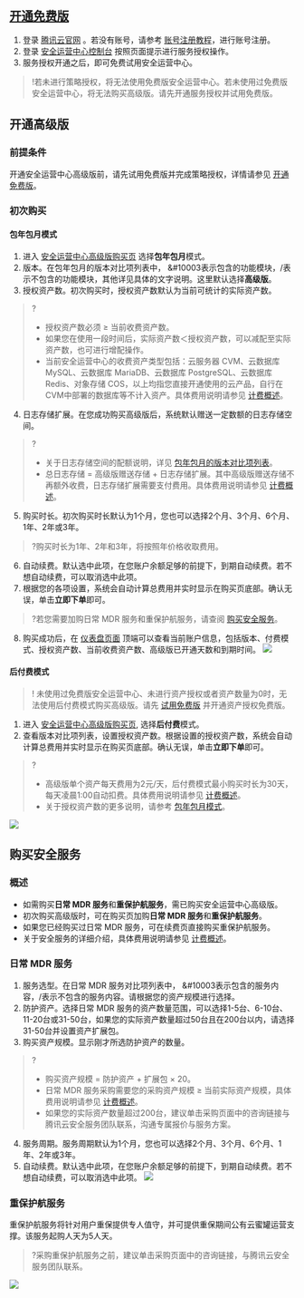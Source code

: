 
## [开通免费版](id:ktmfb)
1. 登录 [腾讯云官网](https://cloud.tencent.com/) 。若没有账号，请参考 [账号注册教程](https://cloud.tencent.com/document/product/378/17985)，进行账号注册。
2. 登录 [安全运营中心控制台](https://console.cloud.tencent.com/ssav2) 按照页面提示进行服务授权操作。
3. 服务授权开通之后，即可免费试用安全运营中心。
>!若未进行策略授权，将无法使用免费版安全运营中心。若未使用过免费版安全运营中心，将无法购买高级版。请先开通服务授权并试用免费版。

## 开通高级版
### 前提条件
开通安全运营中心高级版前，请先试用免费版并完成策略授权，详情请参见 [开通免费版](#ktmfb)。

### 初次购买
#### 包年包月模式
1. 进入 [安全运营中心高级版购买页](https://buy.cloud.tencent.com/soc) 选择**包年包月**模式。
2. 版本。在包年包月的版本对比项列表中， &#10003表示包含的功能模块，/表示不包含的功能模块，其他详见具体的文字说明。这里默认选择**高级版**。
3. 授权资产数。初次购买时，授权资产数默认为当前可统计的实际资产数。
>?
>- 授权资产数必须 ≥ 当前收费资产数。
>- 如果您在使用一段时间后，实际资产数＜授权资产数，可以减配至实际资产数，也可进行增配操作。
>- 当前安全运营中心的收费资产类型包括：云服务器 CVM、云数据库 MySQL、云数据库 MariaDB、云数据库 PostgreSQL、云数据库 Redis、对象存储 COS，以上均指您直接开通使用的云产品，自行在CVM中部署的数据库等不计入资产。具体费用说明请参见 [计费概述](https://cloud.tencent.com/document/product/664/41278)。
>
4. 日志存储扩展。在您成功购买高级版后，系统默认赠送一定数额的日志存储空间。
>?
>- 关于日志存储空间的配额说明，详见 [包年包月的版本对比项列表](https://cloud.tencent.com/document/product/664/41278#GJG)。
>- 总日志存储 = 高级版赠送存储 + 日志存储扩展。其中高级版赠送存储不再额外收费，日志存储扩展需要支付费用。具体费用说明请参见 [计费概述](https://cloud.tencent.com/document/product/664/41278#GJG)。
>
5. 购买时长。初次购买时长默认为1个月，您也可以选择2个月、3个月、6个月、1年、2年或3年。
>?购买时长为1年、2年和3年，将按照年价格收取费用。
>
6. 自动续费。默认选中此项，在您账户余额足够的前提下，到期自动续费。若不想自动续费，可以取消选中此项。
7. 根据您的各项设置，系统会自动计算总费用并实时显示在购买页底部。确认无误，单击**立即下单**即可。
>?若您需要加购日常 MDR 服务和重保护航服务，请查阅 [购买安全服务](https://cloud.tencent.com/document/product/664/41278#FWGM)。
8. 购买成功后，在 [仪表盘页面](https://console.cloud.tencent.com/ssav2) 顶端可以查看当前账户信息，包括版本、付费模式、授权资产数、当前收费资产数、高级版已开通天数和到期时间。
![](https://qcloudimg.tencent-cloud.cn/raw/ab4e2e7a807d77372f32470da5ddb0a1.png)


#### 后付费模式
>! 未使用过免费版安全运营中心、未进行资产授权或者资产数量为0时，无法使用后付费模式购买高级版。请先 [试用免费版](#ktmfb) 并开通资产授权免费版。

1. 进入 [安全运营中心高级版购买页](https://buy.cloud.tencent.com/soc), 选择**后付费**模式。
2. 查看版本对比项列表，设置授权资产数。根据设置的授权资产数，系统会自动计算总费用并实时显示在购买页底部。确认无误，单击**立即下单**即可。
>?
>- 高级版单个资产每天费用为2元/天，后付费模式最小购买时长为30天，每天凌晨1:00自动扣费。具体费用说明请参见 [计费概述](https://cloud.tencent.com/document/product/664/41278)。
>- 关于授权资产数的更多说明，请参考 [包年包月模式](https://cloud.tencent.com/document/product/664/41278#BNBY)。
>
![](https://qcloudimg.tencent-cloud.cn/raw/87d68920a61b03369b3a5e116ad36e2d.png)

## 购买安全服务
### 概述
- 如需购买**日常 MDR 服务**和**重保护航服务**，需已购买安全运营中心高级版。
- 初次购买高级版时，可在购买页加购**日常 MDR 服务**和**重保护航服务**。
- 如果您已经购买过日常 MDR 服务，可在续费页直接购买重保护航服务。
- 关于安全服务的详细介绍，具体费用说明请参见 [计费概述](https://cloud.tencent.com/document/product/664/41278)。

### 日常 MDR 服务
1. 服务选型。在日常 MDR 服务对比项列表中， &#10003表示包含的服务内容，/表示不包含的服务内容。请根据您的资产规模进行选择。
2. 防护资产。选择日常 MDR 服务的资产数量范围，可以选择1-5台、6-10台、11-20台或31-50台，如果您的实际资产数量超过50台且在200台以内，请选择31-50台并设置资产扩展包。
3. 购买资产规模。显示刚才所选防护资产的数量。
>?
>- 购买资产规模 = 防护资产 + 扩展包 × 20。
>- 日常 MDR 服务采购需要您的采购资产规模 ≥ 当前实际资产规模，具体费用说明请参见 [计费概述](https://cloud.tencent.com/document/product/664/41278)。
>- 如果您的实际资产数量超过200台，建议单击采购页面中的咨询链接与腾讯云安全服务团队联系，沟通专属报价与服务方案。
4. 服务周期。服务周期默认为1个月，您也可以选择2个月、3个月、6个月、1年、2年或3年。
5. 自动续费。默认选中此项，在您账户余额足够的前提下，到期自动续费。若不想自动续费，可以取消选中此项。
![](https://qcloudimg.tencent-cloud.cn/raw/af1a5b8b92972e6e76d88ffc468b2815.png)

### 重保护航服务
重保护航服务将针对用户重保提供专人值守，并可提供重保期间公有云蜜罐运营支撑。该服务起购人天为5人天。
>?采购重保护航服务之前，建议单击采购页面中的咨询链接，与腾讯云安全服务团队联系。
>
![](https://qcloudimg.tencent-cloud.cn/raw/8eb6fc7a17cfc9bc10c719637df98cf4.png)
